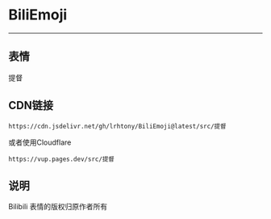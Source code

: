 # BiliEmoji
---
## 表情
提督
## CDN链接
```
https://cdn.jsdelivr.net/gh/lrhtony/BiliEmoji@latest/src/提督
```
或者使用Cloudflare
```
https://vup.pages.dev/src/提督
```
## 说明
Bilibili 表情的版权归原作者所有
